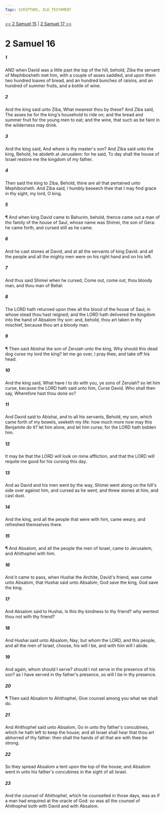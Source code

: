 ```yaml
---
Tags: SCRIPTURE, OLD_TESTAMENT
---
```


[<< 2 Samuel 15](OLD_TESTAMENT/10_2_Samuel/2_Samuel_15.md) | [2 Samuel 17 >>](OLD_TESTAMENT/10_2_Samuel/2_Samuel_17.md)

# 2 Samuel 16

##### 1

AND when David was a little past the top of the hill, behold, Ziba the servant of Mephibosheth met him, with a couple of asses saddled, and upon them two hundred loaves of bread, and an hundred bunches of raisins, and an hundred of summer fruits, and a bottle of wine.

##### 2

And the king said unto Ziba, What meanest thou by these? And Ziba said, The asses be for the king's household to ride on; and the bread and summer fruit for the young men to eat; and the wine, that such as be faint in the wilderness may drink.

##### 3

And the king said, And where is thy master's son? And Ziba said unto the king, Behold, he abideth at Jerusalem: for he said, To day shall the house of Israel restore me the kingdom of my father.

##### 4

Then said the king to Ziba, Behold, thine are all that pertained unto Mephibosheth. And Ziba said, I humbly beseech thee that I may find grace in thy sight, my lord, O king.

##### 5

¶ And when king David came to Bahurim, behold, thence came out a man of the family of the house of Saul, whose name was Shimei, the son of Gera: he came forth, and cursed still as he came.

##### 6

And he cast stones at David, and at all the servants of king David: and all the people and all the mighty men were on his right hand and on his left.

##### 7

And thus said Shimei when he cursed, Come out, come out, thou bloody man, and thou man of Belial:

##### 8

The LORD hath returned upon thee all the blood of the house of Saul, in whose stead thou hast reigned; and the LORD hath delivered the kingdom into the hand of Absalom thy son: and, behold, thou art taken in thy mischief, because thou art a bloody man.

##### 9

¶ Then said Abishai the son of Zeruiah unto the king, Why should this dead dog curse my lord the king? let me go over, I pray thee, and take off his head.

##### 10

And the king said, What have I to do with you, ye sons of Zeruiah? so let him curse, because the LORD hath said unto him, Curse David. Who shall then say, Wherefore hast thou done so?

##### 11

And David said to Abishai, and to all his servants, Behold, my son, which came forth of my bowels, seeketh my life: how much more now may this Benjamite do it? let him alone, and let him curse; for the LORD hath bidden him.

##### 12

It may be that the LORD will look on mine affliction, and that the LORD will requite me good for his cursing this day.

##### 13

And as David and his men went by the way, Shimei went along on the hill's side over against him, and cursed as he went, and threw stones at him, and cast dust.

##### 14

And the king, and all the people that were with him, came weary, and refreshed themselves there.

##### 15

¶ And Absalom, and all the people the men of Israel, came to Jerusalem, and Ahithophel with him.

##### 16

And it came to pass, when Hushai the Archite, David's friend, was come unto Absalom, that Hushai said unto Absalom, God save the king, God save the king.

##### 17

And Absalom said to Hushai, Is this thy kindness to thy friend? why wentest thou not with thy friend?

##### 18

And Hushai said unto Absalom, Nay; but whom the LORD, and this people, and all the men of Israel, choose, his will I be, and with him will I abide.

##### 19

And again, whom should I serve? should I not serve in the presence of his son? as I have served in thy father's presence, so will I be in thy presence.

##### 20

¶ Then said Absalom to Ahithophel, Give counsel among you what we shall do.

##### 21

And Ahithophel said unto Absalom, Go in unto thy father's concubines, which he hath left to keep the house; and all Israel shall hear that thou art abhorred of thy father: then shall the hands of all that are with thee be strong.

##### 22

So they spread Absalom a tent upon the top of the house; and Absalom went in unto his father's concubines in the sight of all Israel.

##### 23

And the counsel of Ahithophel, which he counselled in those days, was as if a man had enquired at the oracle of God: so was all the counsel of Ahithophel both with David and with Absalom.
